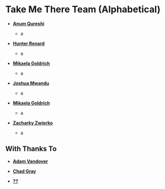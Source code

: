 # Take Me There Team (Alphabetical)
* **[Anum Qureshi](https://github.com/sujiko)**
    * a

* **[Hunter Renard](https://github.com/RenardHJ)**
    * a

* **[Mikaela Goldrich](https://github.com/mikaelagoldrich)**
    * a

* **[Joshua Mwandu](https://github.com/jmwandu)**
    * a

* **[Mikaela Goldrich](https://github.com/mikaelagoldrich)**
    * a

* **[Zacharky Zwierko]()**
    * a

## With Thanks To
* **[Adam Vandover](https://github.com/adam2k)**

* **[Chad Gray](https://github.com/chadicus)**

* **[??](https://github.com/rt-heroku)**
